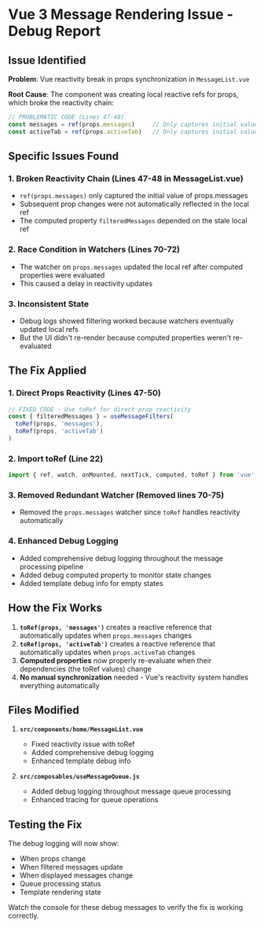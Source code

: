 # Vue 3 Message Rendering Issue - Debug Report

## Issue Identified

**Problem**: Vue reactivity break in props synchronization in `MessageList.vue`

**Root Cause**: The component was creating local reactive refs for props, which broke the reactivity chain:

```javascript
// PROBLEMATIC CODE (Lines 47-48)
const messages = ref(props.messages)     // Only captures initial value
const activeTab = ref(props.activeTab)   // Only captures initial value
```

## Specific Issues Found

### 1. **Broken Reactivity Chain** (Lines 47-48 in MessageList.vue)
- `ref(props.messages)` only captured the initial value of props.messages
- Subsequent prop changes were not automatically reflected in the local ref
- The computed property `filteredMessages` depended on the stale local ref

### 2. **Race Condition in Watchers** (Lines 70-72)
- The watcher on `props.messages` updated the local ref after computed properties were evaluated
- This caused a delay in reactivity updates

### 3. **Inconsistent State** 
- Debug logs showed filtering worked because watchers eventually updated local refs
- But the UI didn't re-render because computed properties weren't re-evaluated

## The Fix Applied

### 1. **Direct Props Reactivity** (Lines 47-50)
```javascript
// FIXED CODE - Use toRef for direct prop reactivity
const { filteredMessages } = useMessageFilters(
  toRef(props, 'messages'), 
  toRef(props, 'activeTab')
)
```

### 2. **Import toRef** (Line 22)
```javascript
import { ref, watch, onMounted, nextTick, computed, toRef } from 'vue'
```

### 3. **Removed Redundant Watcher** (Removed lines 70-75)
- Removed the `props.messages` watcher since `toRef` handles reactivity automatically

### 4. **Enhanced Debug Logging**
- Added comprehensive debug logging throughout the message processing pipeline
- Added debug computed property to monitor state changes
- Added template debug info for empty states

## How the Fix Works

1. **`toRef(props, 'messages')`** creates a reactive reference that automatically updates when `props.messages` changes
2. **`toRef(props, 'activeTab')`** creates a reactive reference that automatically updates when `props.activeTab` changes  
3. **Computed properties** now properly re-evaluate when their dependencies (the toRef values) change
4. **No manual synchronization** needed - Vue's reactivity system handles everything automatically

## Files Modified

1. **`src/components/home/MessageList.vue`**
   - Fixed reactivity issue with toRef
   - Added comprehensive debug logging
   - Enhanced template debug info

2. **`src/composables/useMessageQueue.js`**
   - Added debug logging throughout message queue processing
   - Enhanced tracing for queue operations

## Testing the Fix

The debug logging will now show:
- When props change
- When filtered messages update  
- When displayed messages change
- Queue processing status
- Template rendering state

Watch the console for these debug messages to verify the fix is working correctly.